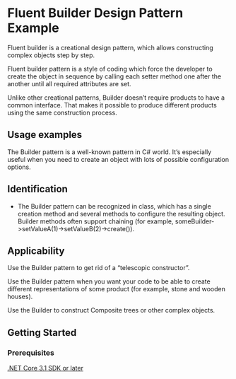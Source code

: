 # Fluent Builder Design Pattern Example
Fluent builder is a creational design pattern, which allows constructing complex objects step by step.

Fluent builder pattern is a style of coding which force the developer to create the object in sequence by calling each setter method one after the another until all required attributes are set.

Unlike other creational patterns, Builder doesn’t require products to have a common interface. That makes it possible to produce different products using the same construction process.

## Usage examples
The Builder pattern is a well-known pattern in C# world. It’s especially useful when you need to create an object with lots of possible configuration options.

## Identification
* The Builder pattern can be recognized in class, which has a single creation method and several methods to configure the resulting object. Builder methods often support chaining (for example, someBuilder->setValueA(1)->setValueB(2)->create()).

## Applicability
Use the Builder pattern to get rid of a “telescopic constructor”.

Use the Builder pattern when you want your code to be able to create different representations of some product (for example, stone and wooden houses).

Use the Builder to construct Composite trees or other complex objects.

## Getting Started

### Prerequisites

[.NET Core 3.1 SDK or later](https://dotnet.microsoft.com/download/dotnet-core/3.1)

